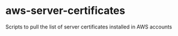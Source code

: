 # aws-server-certificates
Scripts to pull the list of server certificates installed in AWS accounts
